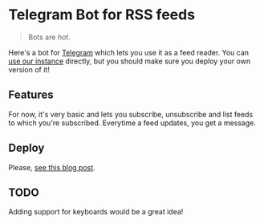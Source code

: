 # Telegram Bot for RSS feeds

> Bots are *hot*.

Here's a bot for [Telegram](https://telegram.org/) which lets you use it as a feed reader. You can [use our instance](https://telegram.me/superfeedr_bot) directly, but you should make sure you deploy your own version of it!

## Features

For now, it's very basic and lets you subscribe, unsubscribe and list feeds to which you're subscribed.
Everytime a feed updates, you get a message.

## Deploy

Please, [see this blog post](https://blog.superfeedr.com/rss-bot-telegram-lambda/).

## TODO

Adding support for keyboards would be a great idea!

